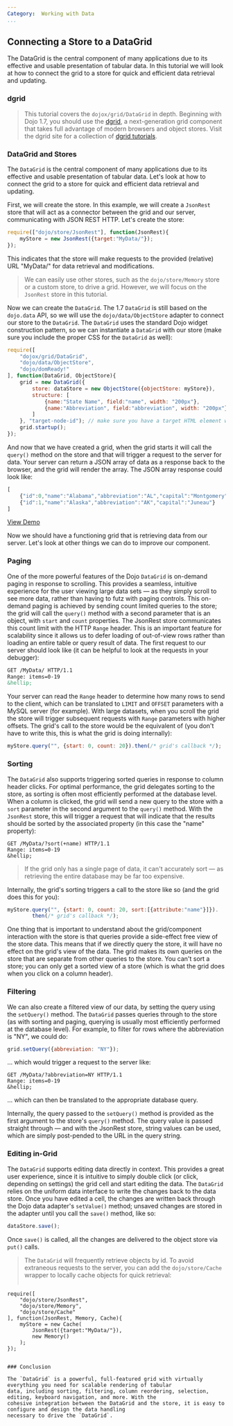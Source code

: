 ```yaml
---
Category:  Working with Data
...
```


## Connecting a Store to a DataGrid

The DataGrid is the central component of many applications due to its effective and usable presentation of tabular data. In this tutorial we will look at how to connect the grid to a store for quick and efficient data retrieval and updating.

### dgrid

<!-- protip -->
> This tutorial covers the `dojox/grid/DataGrid` in depth. Beginning with Dojo 1.7, you should use the [dgrid](http://dgrid.io/), a next-generation grid component that takes full advantage of modern browsers and object stores. Visit the dgrid site for a collection of [dgrid tutorials](http://dgrid.io#tutorials).

### DataGrid and Stores

The `DataGrid` is the central component of many applications due to its effective and usable presentation of tabular
data. Let's look at how to connect the grid to a store for quick and efficient data retrieval and updating.

First, we will create the store. In this example, we will create a `JsonRest` store that will act as a connector between the grid and our server, communicating with JSON REST HTTP. Let's create the store:

```js
require(["dojo/store/JsonRest"], function(JsonRest){
	myStore = new JsonRest({target:"MyData/"});
});
```

This indicates that the store will make requests to the provided (relative) URL "MyData/" for data retrieval and
modifications.

<!-- protip -->
> We can easily use other stores, such as the `dojo/store/Memory` store or a custom store, to
drive a grid. However, we will focus on the `JsonRest` store in this tutorial.

Now we can create the `DataGrid`. The 1.7 `DataGrid` is still based on the `dojo.data` API, so we will use the `dojo/data/ObjectStore` adapter to connect our store to the `DataGrid`. The `DataGrid` uses the standard Dojo widget construction pattern, so we can instantiate a `DataGrid` with our store (make sure you include the proper CSS for the `DataGrid` as well):

```js
require([
	"dojox/grid/DataGrid",
	"dojo/data/ObjectStore",
	"dojo/domReady!"
], function(DataGrid, ObjectStore){
	grid = new DataGrid({
		store: dataStore = new ObjectStore({objectStore: myStore}),
		structure: [
			{name:"State Name", field:"name", width: "200px"},
			{name:"Abbreviation", field:"abbreviation", width: "200px"}
		]
	}, "target-node-id"); // make sure you have a target HTML element with this id
	grid.startup();
});
```

And now that we have created a grid, when the grid starts it will call the `query()` method on the store and that will trigger a request to the server for data. Your server can return a JSON array of data as a response back to
the browser, and the grid will render the array. The JSON array response could look like:

```js
[
	{"id":0,"name":"Alabama","abbreviation":"AL","capital":"Montgomery"},
	{"id":1,"name":"Alaska","abbreviation":"AK","capital":"Juneau"}
]
```
<a href="demo/demo.html" class="button">View Demo</a>

Now we should have a functioning grid that is retrieving data from our server. Let's look at other things we can do to
improve our component.

### Paging

One of the more powerful features of the Dojo `DataGrid` is on-demand paging in response to scrolling. This provides a
seamless, intuitive experience for the user viewing large data sets &mdash; as they simply scroll to see more data,
rather than having to futz with paging controls. This on-demand paging is achieved by sending count
limited queries to the store; the grid will call the `query()` method with a second parameter that is an object,
with `start` and `count` properties. The JsonRest store communicates this count limit with the HTTP `Range` header.
This is an important feature for scalability since it allows us to defer loading of out-of-view rows rather than
loading an entire table or query result of data. The first request to our server should look like (it can be
helpful to look at the requests in your debugger):

```html
GET /MyData/ HTTP/1.1
Range: items=0-19
&hellip;
```

Your server can read the `Range` header to determine how many rows to send to the client, which can be translated to
`LIMIT` and `OFFSET` parameters with a MySQL server (for example). With large datasets, when you scroll the grid
the store will trigger subsequent requests with `Range` parameters with higher offsets. The grid's call to the store
would be the equivalent of (you don't have to write this, this is what the grid is doing internally):

```js
myStore.query("", {start: 0, count: 20}).then(/* grid's callback */);
```

### Sorting

The `DataGrid` also supports triggering sorted queries in response to column header clicks. For optimal performance,
the grid delegates sorting to the store, as sorting is often most efficiently performed at the database level.
When a column is clicked, the grid will send a new query to the store with a `sort` parameter in
the second argument to the `query()` method. With the `JsonRest` store, this will trigger a request that will indicate
that the results should be sorted by the associated property (in this case the "name" property):

```
GET /MyData/?sort(+name) HTTP/1.1
Range: items=0-19
&hellip;
```

<!-- protip -->
> If the grid only has a single page of data, it can't accurately sort &mdash; as retrieving the entire database may
be far too expensive.

Internally, the grid's sorting triggers a call to the store like so (and the grid does this for you):

```js
myStore.query("", {start: 0, count: 20, sort:[{attribute:"name"}]}).
		then(/* grid's callback */);
```

One thing that is important to understand about the grid/component interaction with the store is that queries
provide a side-effect free view of the store data. This means that if we directly query the store, it will have
no effect on the grid's view of the data. The grid makes its own queries on the store that are separate from
other queries to the store. You can't sort a store; you can only get a sorted view of a store (which is what
the grid does when you click on a column header).

### Filtering

We can also create a filtered view of our data, by setting the query using the `setQuery()` method. The `DataGrid`
passes queries through to the store (as with sorting and paging, querying is usually most efficiently performed
at the database level). For example, to filter for rows where the abbreviation is "NY", we could do:

```js
grid.setQuery({abbreviation: "NY"});
```

&hellip; which would trigger a request to the server like:

```
GET /MyData/?abbreviation=NY HTTP/1.1
Range: items=0-19
&hellip;
```

&hellip; which can then be translated to the appropriate database query.

Internally, the query passed to the `setQuery()` method is provided as the first argument to the store's `query()` method.
The query value is passed straight through &mdash; and with the JsonRest store, string values can be used, which are
simply post-pended to the URL in the query string.

### Editing in-Grid

The `DataGrid` supports editing data directly in context. This provides a great user experience, since it is
intuitive to simply double click (or click, depending on settings) the grid cell and start editing the data.
The `DataGrid` relies on the uniform data interface to write the changes back to the data store. Once you have
edited a cell, the changes are written back through the Dojo data adapter's `setValue()` method; unsaved changes
are stored in the adapter until you call the `save()` method, like so:

```js
dataStore.save();
```

Once `save()` is called, all the changes are delivered to the object store via `put()` calls.

<!-- protip -->
> The `DataGrid` will frequently retrieve objects by id. To avoid extraneous requests to the server, you can add the
>	`dojo/store/Cache` wrapper to locally cache objects for quick retrieval:
> ```js
	require([
		"dojo/store/JsonRest",
		"dojo/store/Memory",
		"dojo/store/Cache"
	], function(JsonRest, Memory, Cache){
		myStore = new Cache(
			JsonRest({target:"MyData/"}),
			new Memory()
		);
	});
```

### Conclusion

The `DataGrid` is a powerful, full-featured grid with virtually everything you need for scalable rendering of tabular
data, including sorting, filtering, column reordering, selection, editing, keyboard navigation, and more. With the
cohesive integration between the DataGrid and the store, it is easy to configure and design the data handling
necessary to drive the `DataGrid`.